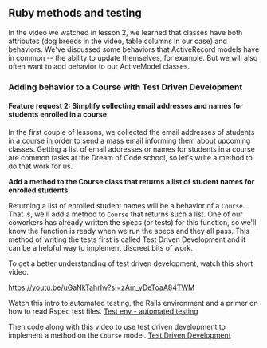 ## Ruby methods and testing

In the video we watched in lesson 2, we learned that classes have both attributes (dog breeds in the video, table columns in our case) and behaviors. We've discussed some behaviors that ActiveRecord models have in common -- the ability to update themselves, for example. But we will also often want to add behavior to our ActiveModel classes.

### Adding behavior to a Course with Test Driven Development
#### Feature request 2: Simplify collecting email addresses and names for students enrolled in a course

In the first couple of lessons, we collected the email addresses of students in a course in order to send a mass email informing them about upcoming classes. Getting a list of email addresses or names for students in a course are common tasks at the Dream of Code school, so let's write a method to do that work for us.

**Add a method to the Course class that returns a list of student names for enrolled students**

Returning a list of enrolled student names will be a behavior of a `Course`. That is, we'll add a method to `Course` that returns such a list. One of our coworkers has already written the specs (or tests) for this function, so we'll know the function is ready when we run the specs and they all pass. This method of writing the tests first is called Test Driven Development and it can be a helpful way to implement discreet bits of work.

To get a better understanding of test driven development, watch this short video.

https://youtu.be/uGaNkTahrIw?si=zAm_yDeToaA84TWM


Watch this intro to automated testing, the Rails environment and a primer on how to read Rspec test files.
[Test env - automated testing](https://www.youtube.com/watch?v=2T5GBnbbcHQ)


Then code along with this video to use test driven development to implement a method on the `Course` model.
[Test Driven Development](https://www.youtube.com/watch?v=xw7UYFz5BUU)
